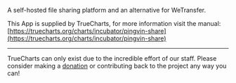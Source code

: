 A self-hosted file sharing platform and an alternative for WeTransfer.

This App is supplied by TrueCharts, for more information visit the manual: [https://truecharts.org/charts/incubator/pingvin-share](https://truecharts.org/charts/incubator/pingvin-share)

---

TrueCharts can only exist due to the incredible effort of our staff.
Please consider making a [donation](https://truecharts.org/sponsor) or contributing back to the project any way you can!
